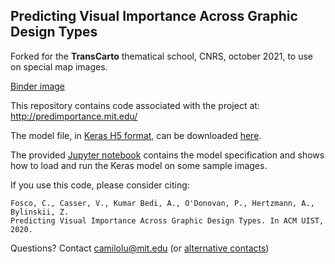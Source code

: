 ## Predicting Visual Importance Across Graphic Design Types

Forked for the **TransCarto** thematical school, CNRS, october 2021, to use on special map images.

[Binder image](https://hub.gke2.mybinder.org/user/transcarto-predimportance-public-ni40crrr/lab)

This repository contains code associated with the project at: http://predimportance.mit.edu/

The model file, in [Keras H5 format](https://www.tensorflow.org/guide/keras/save_and_serialize), can be downloaded [here](http://predimportance.mit.edu/data/xception_cl_fus_aspp_imp1k_10kl-3cc0.1mse-5nss5bc_bs4_ep30_valloss-2.5774_full.h5).

The provided [Jupyter notebook](umsi_simple_inference_from_full_model.ipynb) contains the model specification and shows how to load and run the Keras model on some sample images.

If you use this code, please consider citing:
```
Fosco, C., Casser, V., Kumar Bedi, A., O'Donovan, P., Hertzmann, A., Bylinskii, Z.
Predicting Visual Importance Across Graphic Design Types. In ACM UIST, 2020.
```

Questions? Contact camilolu@mit.edu (or [alternative contacts](http://predimportance.mit.edu/#authors))
